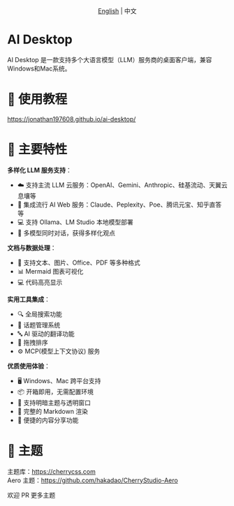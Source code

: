 <div style="text-align: center;">
  <p><a href="https://github.com/CherryHQ/cherry-studio">English</a> | 中文</p>
</div>

# AI Desktop

AI Desktop 是一款支持多个大语言模型（LLM）服务商的桌面客户端，兼容 Windows和Mac系统。

# 📖 使用教程

https://jonathan197608.github.io/ai-desktop/

# 🌟 主要特性

**多样化 LLM 服务支持**：

- ☁️ 支持主流 LLM 云服务：OpenAI、Gemini、Anthropic、硅基流动、天翼云息壤等
- 🔗 集成流行 AI Web 服务：Claude、Peplexity、Poe、腾讯元宝、知乎直答等
- 💻 支持 Ollama、LM Studio 本地模型部署
- 💬 多模型同时对话，获得多样化观点

**文档与数据处理**：

- 📄 支持文本、图片、Office、PDF 等多种格式
- 📊 Mermaid 图表可视化
- 💻 代码高亮显示

**实用工具集成**：

- 🔍 全局搜索功能
- 📝 话题管理系统
- 🔤 AI 驱动的翻译功能
- 🎯 拖拽排序
- ⚙️ MCP(模型上下文协议) 服务

**优质使用体验**：

- 🖥️ Windows、Mac 跨平台支持
- 📦 开箱即用，无需配置环境
- 🎨 支持明暗主题与透明窗口
- 📝 完整的 Markdown 渲染
- 🤲 便捷的内容分享功能

# 🌈 主题

主题库：https://cherrycss.com  
Aero 主题：https://github.com/hakadao/CherryStudio-Aero

欢迎 PR 更多主题
